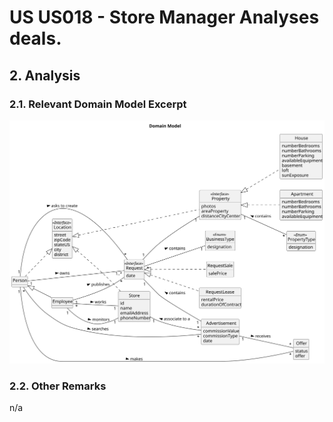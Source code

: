 # US US018 - Store Manager Analyses deals.

## 2. Analysis

### 2.1. Relevant Domain Model Excerpt 

![Domain Model](svg/us018-domain-model.svg)

### 2.2. Other Remarks

n/a